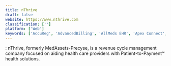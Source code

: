 ```yaml
---
title: nThrive
draft: false 
website: https://www.nthrive.com
classification: ['']
platform: ['Web']
keywords: ['AccuReg', 'AdvancedBilling', 'AllMeds EHR', 'Apex Connect', 'AthenaCollector', 'Availity', 'Aver Operationalize', 'Episode Connect', 'Episode Manager', 'Kareo', 'LexisNexis MemberPoint', 'Physician Coder', 'Quadax Health Systems Solutions', 'SammyEHR', 'Simplee', 'SoftCure Hospital Software', 'TrustHub', 'drchrono', 'eClinicalWorks RCM', 'iClinic']
---
```

: nThrive, formerly MedAssets-Precyse, is a revenue cycle management company focused on aiding health care providers with Patient-to-Payment℠ health solutions.